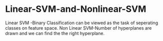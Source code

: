 # Linear-SVM-and-Nonlinear-SVM
Linear SVM -Binary Classification can be viewed as the task of seperating classes on feature space.
Non Linear SVM-Number of hyperplanes are drawn and we can find the the right hyperplane.

